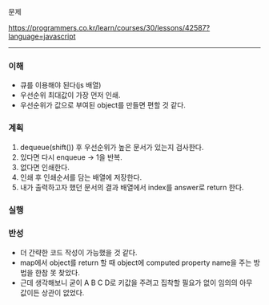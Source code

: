 문제

https://programmers.co.kr/learn/courses/30/lessons/42587?language=javascript

---

### 이해

- 큐를 이용해야 된다(js 배열)
- 우선순위 최대값이 가장 먼저 인쇄.
- 우선순위가 값으로 부여된 object를 만들면 편할 것 같다.

### 계획

1. dequeue(shift()) 후 우선순위가 높은 문서가 있는지 검사한다.
2. 있다면 다시 enqueue -> 1을 반복.
3. 없다면 인쇄한다.
4. 인쇄 후 인쇄순서를 담는 배열에 저장한다.
5. 내가 출력하고자 했던 문서의 결과 배열에서 index를 answer로 return 한다.

### 실행

### 반성

- 더 간략한 코드 작성이 가능했을 것 같다.
- map에서 object를 return 할 때 object에 computed property name을 주는 방법을 한참 못 찾았다.
- 근데 생각해보니 굳이 A B C D로 키값을 주려고 집착할 필요가 없이 임의의 아무 값이든 상관이 없었다.
